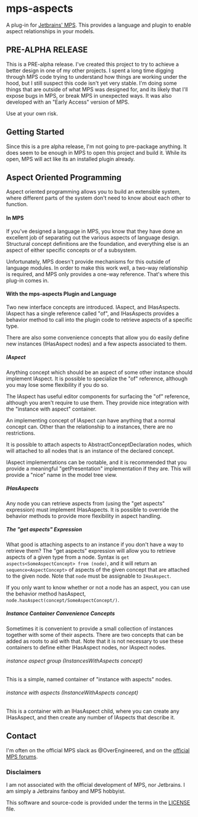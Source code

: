# mps-aspects
A plug-in for [Jetbrains' MPS](https://www.jetbrains.com/mps/). This provides a language and plugin to enable aspect 
relationships in your models.

## PRE-ALPHA RELEASE
This is a PRE-alpha release.  I've created this project to try to achieve a better design in one of my other projects.  I spent a long time digging through MPS code trying to understand how things are working under the hood, but I still suspect this code isn't yet very stable.  I'm doing some things that are outside of what MPS was designed for, and its likely that I'll expose bugs in MPS, or break MPS in unexpected ways.  It was also developed with an "Early Access" version of MPS. 

Use at your own risk.

## Getting Started
Since this is a pre alpha release, I'm not going to pre-package anything.  It does seem to be enough in MPS to open this project and build it.  While its open, MPS will act like its an installed plugin already.    

## Aspect Oriented Programming
Aspect oriented programming allows you to build an extensible system, where different parts of the system don't need to know about each other to function.  

#### In MPS
If you've designed a language in MPS, you know that they have done an excellent job of separating out the various aspects of language design.  Structural concept definitions are the foundation, and everything else is an aspect of either specific concepts or of a subsystem.

Unfortunately, MPS doesn't provide mechanisms for this outside of language modules.  In order to make this work well, a two-way relationship is required, and MPS only provides a one-way reference.  That's where this plug-in comes in.

#### With the mps-aspects Plugin and Language
Two new interface concepts are introduced. IAspect, and IHasAspects.  IAspect has a single reference called "of", and IHasAspects provides a behavior method to call into the plugin code to retrieve aspects of a specific type.

There are also some convenience concepts that allow you do easily define new instances (IHasAspect nodes) and a few aspects associated to them.   

##### IAspect
Anything concept which should be an aspect of some other instance should implement IAspect.  It is possible to specialize the "of" reference, although you may lose some flexibility if you do so.

The IAspect has useful editor components for surfacing the "of" reference, although you aren't require to use them.  They provide nice integration with the "instance with aspect" container.

An implementing concept of IAspect can have anything that a normal concept can. Other than the relationship to a instances, there are no restrictions.

It is possible to attach aspects to AbstractConceptDeclaration nodes, which will attached to all nodes that is an instance of the declared concept.

IAspect implementations can be rootable, and it is recommended that you provide a meaningful "getPresentation" implementation if they are.  This will provide a "nice" name in the model tree view.

##### IHasAspects
Any node you can retrieve aspects from (using the "get aspects" expression) must implement IHasAspects.  It is possible to override the behavior methods to provide more flexibility in aspect handling.

##### The "get aspects" Expression
What good is attaching aspects to an instance if you don't have a way to retrieve them?  The "get aspects" expression will allow you to retrieve aspects of a given type from a node.  Syntax is `get aspects<SomeAspectConcept> from (node)`, and it will return an `sequence<AspectConcept>` of aspects of the given concept that are attached to the given node.  Note that `node` must be assignable to `IHasAspect`.

If you only want to know whether or not a node has an aspect, you can use the behavior method hasAspect, `node.hasAspect(concept/SomeAspectConcept/)`. 

##### Instance Container Convenience Concepts
Sometimes it is convenient to provide a small collection of instances together with some of their aspects. There are two concepts that can be added as roots to aid with that.  Note that it is not necessary to use these containers to define either IHasAspect nodes, nor IAspect nodes. 

###### instance aspect group (InstancesWithAspects concept)
This is a simple, named container of "instance with aspects" nodes.

###### instance with aspects (InstanceWithAspects concept)
This is a container with an IHasAspect child, where you can create any IHasAspect, and then create any number of IAspects that describe it.


## Contact
I'm often on the official MPS slack as @OverEngineered, and on the [official MPS forums](https://mps-support.jetbrains.com/hc/en-us/community/topics/200363779-MPS).

### Disclaimers
I am not associated with the official development of MPS, nor Jetbrains. I am simply a Jetbrains fanboy and MPS hobbyist. 

This software and source-code is provided under the terms in the [LICENSE](LICENSE) file.  